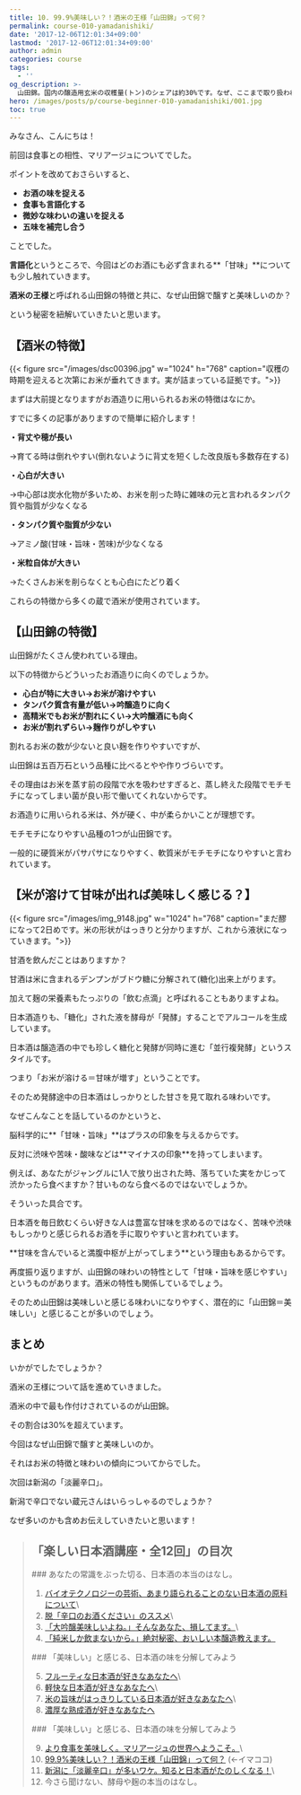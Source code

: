 ```yaml
---
title: 10. 99.9%美味しい？！酒米の王様「山田錦」って何？
permalink: course-010-yamadanishiki/
date: '2017-12-06T12:01:34+09:00'
lastmod: '2017-12-06T12:01:34+09:00'
author: admin
categories: course
tags:
  - ''
og_description: >-
  山田錦。国内の醸造用玄米の収穫量(トン)のシェアは約30%です。なぜ、ここまで取り扱われることが多いのか。それは杜氏を含む造り手の都合の良い性質に仕上がっているからです。この記事は、良いところを挙げるだけではなく、それがなぜ良いのかとりあげ、脳科学的な視点からも解説を加えたものです。日本酒はワインの単発酵とはちがい、「並行複発酵」です。これは糖化と発酵が同時に進んでいるということです。その特性も折り込みながら、酒米の王様の良いところをご紹介していきたいと思います。
hero: /images/posts/p/course-beginner-010-yamadanishiki/001.jpg
toc: true
---
```

みなさん、こんにちは！

前回は食事との相性、マリアージュについてでした。

ポイントを改めておさらいすると、

* **お酒の味を捉える**
* **食事も言語化する**
* **微妙な味わいの違いを捉える**
* **五味を補完し合う**

ことでした。

**言語化**というところで、今回はどのお酒にも必ず含まれる**「甘味」**についても少し触れていきます。

**酒米の王様**と呼ばれる山田錦の特徴と共に、なぜ山田錦で醸すと美味しいのか？

という秘密を紐解いていきたいと思います。

## 【酒米の特徴】

{{< figure src="/images/dsc00396.jpg" w="1024" h="768" caption="収穫の時期を迎えると次第にお米が垂れてきます。実が詰まっている証拠です。">}}

まずは大前提となりますがお酒造りに用いられるお米の特徴はなにか。

すでに多くの記事がありますので簡単に紹介します！

**・背丈や穂が長い**

→育てる時は倒れやすい(倒れないように背丈を短くした改良版も多数存在する)

**・心白が大きい**

→中心部は炭水化物が多いため、お米を削った時に雑味の元と言われるタンパク質や脂質が少なくなる

**・タンパク質や脂質が少ない**

→アミノ酸(甘味・旨味・苦味)が少なくなる

**・米粒自体が大きい**

→たくさんお米を削らなくとも心白にたどり着く

これらの特徴から多くの蔵で酒米が使用されています。

## 【山田錦の特徴】

山田錦がたくさん使われている理由。

以下の特徴からどういったお酒造りに向くのでしょうか。

* **心白が特に大きい→お米が溶けやすい**
* **タンパク質含有量が低い→吟醸造りに向く**
* **高精米でもお米が割れにくい→大吟醸酒にも向く**
* **お米が割れずらい→麹作りがしやすい**

割れるお米の数が少ないと良い麹を作りやすいですが、

山田錦は五百万石という品種に比べるとやや作りづらいです。

その理由はお米を蒸す前の段階で水を吸わせすぎると、蒸し終えた段階でモチモチになってしまい菌が良い形で働いてくれないからです。

お酒造りに用いられる米は、外が硬く、中が柔らかいことが理想です。

モチモチになりやすい品種の1つが山田錦です。

一般的に硬質米がパサパサになりやすく、軟質米がモチモチになりやすいと言われています。

## 【米が溶けて甘味が出れば美味しく感じる？】

{{< figure src="/images/img_9148.jpg" w="1024" h="768" caption="まだ醪になって2日めです。米の形状がはっきりと分かりますが、これから液状になっていきます。">}}

甘酒を飲んだことはありますか？

甘酒は米に含まれるデンプンがブドウ糖に分解されて(糖化)出来上がります。

加えて麹の栄養素もたっぷりの「飲む点滴」と呼ばれることもありますよね。

日本酒造りも、「糖化」された液を酵母が「発酵」することでアルコールを生成しています。

日本酒は醸造酒の中でも珍しく糖化と発酵が同時に進む「並行複発酵」というスタイルです。

つまり「お米が溶ける＝甘味が増す」ということです。

そのため発酵途中の日本酒はしっかりとした甘さを見て取れる味わいです。

なぜこんなことを話しているのかというと、

脳科学的に\*\*「甘味・旨味」\*\*はプラスの印象を与えるからです。

反対に渋味や苦味・酸味などは\*\*マイナスの印象\*\*を持ってしまいます。

例えば、あなたがジャングルに1人で放り出された時、落ちていた実をかじって渋かったら食べますか？甘いものなら食べるのではないでしょうか。

そういった具合です。

日本酒を毎日飲むくらい好きな人は豊富な甘味を求めるのではなく、苦味や渋味もしっかりと感じられるお酒を手に取りやすいと言われています。

\*\*甘味を含んでいると満腹中枢が上がってしまう\*\*という理由もあるからです。

再度振り返りますが、山田錦の味わいの特性として「甘味・旨味を感じやすい」というものがあります。酒米の特性も関係しているでしょう。

そのため山田錦は美味しいと感じる味わいになりやすく、潜在的に「山田錦＝美味しい」と感じることが多いのでしょう。

## まとめ

いかがでしたでしょうか？

酒米の王様について話を進めていきました。

酒米の中で最も作付けされているのが山田錦。

その割合は30%を超えています。

今回はなぜ山田錦で醸すと美味しいのか。

それはお米の特徴と味わいの傾向についてからでした。

次回は新潟の「淡麗辛口」。

新潟で辛口でない蔵元さんはいらっしゃるのでしょうか？

なぜ多いのかも含めお伝えしていきたいと思います！

> ## 「楽しい日本酒講座・全12回」の目次
><p><p/>
>### あなたの常識をぶった切る、日本酒の本当のはなし。
>
> 1. [バイオテクノロジーの芸術、あまり語られることのない日本酒の原料について](/p/course-beginner-001-do-you-know-what-its-made-of/)\
> 2. [脱「辛口のお酒ください」のススメ](/p/course-beginner-002-stop-asking-dry-type-of-sake/)\
> 3. [「大吟醸美味しいよね。」そんなあなた、損してます。](/p/course-003-the-myth-of-the-highest-grade-sake/)\
> 4. [「純米しか飲まないから。」絶対秘密、おいしい本醸造教えます。](/p/course-004-a-letter-for-junmai-lovers/)  
><p><p/>
>### 「美味しい」と感じる、日本酒の味を分解してみよう
>
> 5. [フルーティな日本酒が好きなあなたへ](/p/course-005-fruity-sake/)\
> 6. [軽快な日本酒が好きなあなたへ](/p/course-006-smooth-sake/)\
> 7. [米の旨味がはっきりしている日本酒が好きなあなたへ](/p/course-007-umami-sake/)\
> 8. [濃厚な熟成酒が好きなあなたへ](/p/course-008-aged-sake/)  
><p><p/>
>### 「美味しい」と感じる、日本酒の味を分解してみよう
>
> 9. [より食事を美味しく。マリアージュの世界へようこそ。](/p/course-009-sake-marriage/)\
> 10. [99.9%美味しい？！酒米の王様「山田錦」って何？](/p/course-010-yamadanishiki/)  (←イマココ) 
> 11. [新潟に「淡麗辛口」が多いワケ。知ると日本酒がたのしくなる！](/p/course-011-nigata-dry-sake/)\
> 12. 今さら聞けない、酵母や麹の本当のはなし。
